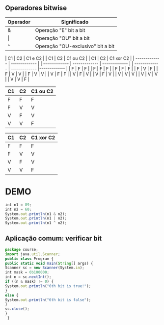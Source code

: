 ## Operadores bitwise
| Operador  | Significado |
| ------------- | ------------- |
| &  | Operação "E" bit a bit  |
| \|  | Operação "OU" bit a bit  |
| ^  | Operação "OU-exclusivo" bit a bit |


| C1  | C2 | C1 e C2 |                      | C1  | C2 | C1 ou C2 |                                          | C1  | C2 | C1 xor C2 |
| ------------- | ------------- |           | ------------- | ------------- | ------------- |              | ------------- | ------------- |------------- | 
| F | F | F |                               | F | F | F |                                                    | F | F | F |
| F | V | F |                               | F | V | V |                                                       | F | V | V |
| V | F | F |                               | V | F | V |                                                   | V | F | V |
| V | V | V |                               | V | V | V |                                                       | V | V | F |


| C1  | C2 | C1 ou C2 |                         
| ------------- | ------------- | ------------- | 
| F | F | F |
| F | V | V |
| V | F | V |
| V | V | F |


| C1  | C2 | C1 xor C2 |
| ------------- | ------------- | ------------- | 
| F | F | F |
| F | V | V |
| V | F | V |
| V | V | F |
# DEMO
~~~Javascript
int n1 = 89;
int n2 = 60;
System.out.println(n1 & n2);
System.out.println(n1 | n2);
System.out.println(n1 ^ n2);
~~~


## Aplicação comum: verificar bit
~~~Javascript
package course;
import java.util.Scanner;
public class Program {
public static void main(String[] args) {
Scanner sc = new Scanner(System.in);
int mask = 0b100000;
int n = sc.nextInt();
if ((n & mask) != 0) {
System.out.println("6th bit is true!");
}
else {
System.out.println("6th bit is false");
}
sc.close();
}
 }
~~~